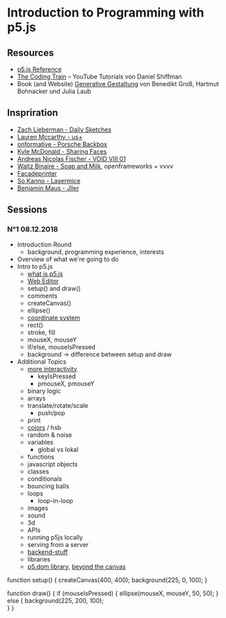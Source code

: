 # Introduction to Programming with p5.js

## Resources
- [p5.js Reference](https://p5js.org/reference/)
- [The Coding Train](https://www.youtube.com/user/shiffman/playlists?view=50&sort=dd&shelf_id=14) – YouTube Tutorials von Daniel Shiffman
- Book (and Website) [Generative Gestaltung](http://www.generative-gestaltung.de/2/) von Benedikt Groß, Hartmut Bohnacker und Julia Laub

## Inspriration
- [Zach Lieberman - Daily Sketches](https://www.instagram.com/zach.lieberman/)
- [Lauren Mccarthy - us+](http://www.lauren-mccarthy.com/us)
- [onformative - Porsche Backbox](https://onformative.com/work/porsche-blackbox)
- [Kyle McDonald - Sharing Faces](https://vimeo.com/96549043)
- [Andreas Nicolas Fischer - VOID VIII 01](http://studioanf.com/v0id-8/)
- [Waltz Binaire - Soap and Milk](http://waltzbinaire.com/work/soap-and-milk/), openframeworks + vvvv
- [Facadeprinter](http://sonicedevelopment.com/vamos-rafa/)
- [So Kanno - Lasermice](http://kanno.so/lasermice/)
- [Benjamin Maus - Jller](https://vimeo.com/167126696)

## Sessions
### N°1 08.12.2018
- Introduction Round 
	- background, programming experience, interests
- Overview of what we're going to do
- Intro to p5.js
	- [what is p5.js](http://hello.p5js.org)
	- [Web Editor](https://editor.p5js.org)
	- setup() and draw()
 	- comments
	- createCanvas()
	- ellipse()
	- [coordinate system](https://p5js.org/learn/coordinate-system-and-shapes.html)
	- rect()
	- stroke, fill
	- mouseX, mouseY
	- if/else, mouseIsPressed
	- background -> difference between setup and draw
- Additional Topics 
	- [more interactivity](https://p5js.org/learn/interactivity.html)
		- keyIsPressed
		- pmouseX, pmouseY
	- binary logic 
	- arrays
	- translate/rotate/scale
		- push/pop
	- print
	- [colors](https://p5js.org/learn/color.html) / hsb
	- random & noise
	- variables
		- global vs lokal
	- functions
	- javascript objects 
	- classes
	- conditionals
	- bouncing balls
	- loops
		- loop-in-loop
	- images
	- sound
	- 3d
	- APIs
	- running p5js locally
	- serving from a server
	- [backend-stuff](https://github.com/processing/p5.js/wiki/p5.js,-node.js,-socket.io)
	- libraries
	- [p5.dom library](http://p5js.org/reference/#/libraries/p5.dom), [beyond the canvas](https://github.com/processing/p5.js/wiki/Beyond-the-canvas)

	
	
	
	





function setup() {
	createCanvas(400, 400);
	background(225, 0, 100);
}

function draw() {
	if (mouseIsPressed) {
		ellipse(mouseX, mouseY, 50, 50);
	} 
	else {
		background(225, 200, 100);	
	}
}